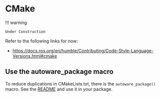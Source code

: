 # CMake

!!! warning

    Under Construction

Refer to the following links for now:

- <https://docs.ros.org/en/humble/Contributing/Code-Style-Language-Versions.html#cmake>

## Use the autoware_package macro

To reduce duplications in CMakeLists.txt, there is the `autoware_package()` macro.
See the [README](https://github.com/autowarefoundation/autoware_cmake/tree/main/autoware_cmake) and use it in your package.
